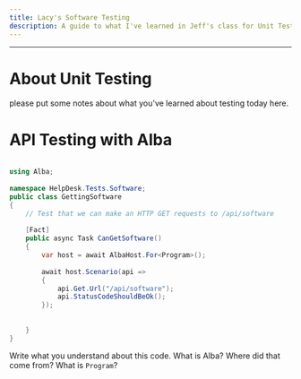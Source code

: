 ```yaml
--- 
title: Lacy's Software Testing
description: A guide to what I've learned in Jeff's class for Unit Testing
---
```

---

# About Unit Testing
 
please put some notes about what you've learned about testing today here.
 
 
# API Testing with Alba
 
```csharp
 
using Alba;
 
namespace HelpDesk.Tests.Software;
public class GettingSoftware
{
    // Test that we can make an HTTP GET requests to /api/software
 
    [Fact]
    public async Task CanGetSoftware()
    {
        var host = await AlbaHost.For<Program>();
 
        await host.Scenario(api =>
        {
            api.Get.Url("/api/software");
            api.StatusCodeShouldBeOk();
        });
 
 
    }
}
```
 
Write what you understand about this code. What is Alba? Where did that come from? What is `Program`?
